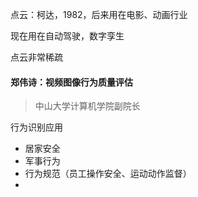 点云：柯达，1982，后来用在电影、动画行业

现在用在自动驾驶，数字孪生

点云非常稀疏

#### 郑伟诗：视频图像行为质量评估

> 中山大学计算机学院副院长

行为识别应用

- 居家安全
- 军事行为
- 行为规范（员工操作安全、运动动作监督）
- 

